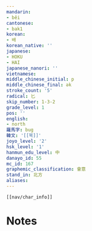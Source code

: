 ```yaml
---
mandarin:
- běi
cantonese:
- bak1
korean:
- 배
korean_native: ''
japanese:
- HOKU
- HAI
japanese_nanori: ''
vietnamese:
middle_chinese_initial: p
middle_chinese_final: ək
stroke_count: '5'
radical: 匕
skip_number: 1-3-2
grade_level: 1
pos: ''
english:
- north
羅馬字: bug
韓文: '[[북]]'
joyo_level: '2'
hsk_level: '1'
hanmun_edu_level: 中
danayo_id: 55
mc_id: 167
graphemic_classification: 會意
stand_in: 北方
aliases:
---
```

```meta-bind-embed
[[nav/char_info]]
```

# Notes
